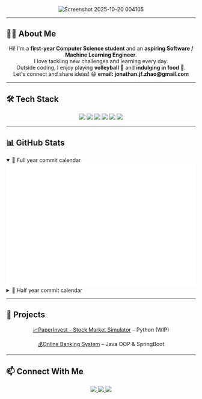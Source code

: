 <p align="center">
<img width="2436" height="602" alt="Screenshot 2025-10-20 004105" src="https://github.com/user-attachments/assets/9f4223ff-d617-4fa6-894d-9c46f5cd6b5c" />
</p>



---

## 👨‍💻 About Me
<p align="center">
Hi! I'm a <b>first-year Computer Science student</b> and an <b>aspiring Software / Machine Learning Engineer</b>.<br>
I love tackling new challenges and learning every day.<br>
Outside coding, I enjoy playing <b>volleyball</b> 🏐 and <b>indulging in food</b> 🍕.<br>
Let's connect and share ideas! 😄
  <b> email: jonathan.jf.zhao@gmail.com </b>
  
</p>

---

## 🛠️ Tech Stack
<p align="center">
  <img src="https://img.shields.io/badge/Python-3776AB?style=for-the-badge&logo=python&logoColor=white">
  <img src="https://img.shields.io/badge/Java-darkred?style=for-the-badge&logo=java&logoColor=white">
  <img src="https://img.shields.io/badge/C/C++-blue?style=for-the-badge&logo=c&logoColor=black">
  <img src="https://img.shields.io/badge/Git-black?style=for-the-badge&logo=git&logoColor=white">
  <img src="https://img.shields.io/badge/Linux-FCC624?style=for-the-badge&logo=linux&logoColor=black">
  <img src="https://img.shields.io/badge/SpringBoot-6DB33F?style=flat-square&logo=Spring&logoColor=white" width="125">
</p>

---

## 📊 GitHub Stats

<p align="center">
  <details open>
    <summary>📅 Full year commit calendar</summary>
    <img src="https://github.com/lowlighter/metrics/blob/examples/metrics.plugin.isocalendar.fullyear.svg" width="800" alt="Full year commit calendar" style="background-color:#000000;">
  </details>

  <details>
    <summary>📅 Half year commit calendar</summary>
    <img src="https://github.com/lowlighter/metrics/blob/examples/metrics.plugin.isocalendar.svg" width="900" alt="Half year commit calendar" style="background-color:#000000;">
  </details>
</p>


---

## 🌟 Projects

<p align="center">
  <a href="https://github.com/Jsofeng/PaperInvest"> 📈PaperInvest - Stock Market Simulator</a> – Python (WIP)
</p>

<p align="center">
  <a href="https://github.com/Jsofeng/Banking-System"> 💰Online Banking System</a> – Java OOP & SpringBoot
</p>


---

## 📫 Connect With Me
<p align="center">
  <a href="https://www.linkedin.com/in/jonathan-zhao-74a901357/">
    <img src="https://img.shields.io/badge/LinkedIn-0077B5?style=for-the-badge&logo=linkedin&logoColor=white" style="border:none;">
  </a>
  <a href="https://x.com/Saguwufy">
    <img src="https://img.shields.io/badge/X-000000?style=for-the-badge&logo=X&logoColor=white" style="border:none;">
  </a>
  <a href="mailto:jonathan.jf.zhao@gmail.com">
    <img src="https://img.shields.io/badge/-Gmail-darkred?style=for-the-badge&logo=gmail&logoColor=white" style="border:none;">
  </a>
</p>

